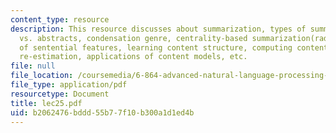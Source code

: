 ```yaml
---
content_type: resource
description: This resource discusses about summarization, types of summaries, extracts
  vs. abstracts, condensation genre, centrality-based summarization(radev), combination
  of sentential features, learning content structure, computing content model, Viterbi
  re-estimation, applications of content models, etc.
file: null
file_location: /coursemedia/6-864-advanced-natural-language-processing-fall-2005/b2062476bddd55b77f10b300a1d1ed4b_lec25.pdf
file_type: application/pdf
resourcetype: Document
title: lec25.pdf
uid: b2062476-bddd-55b7-7f10-b300a1d1ed4b
---
```

